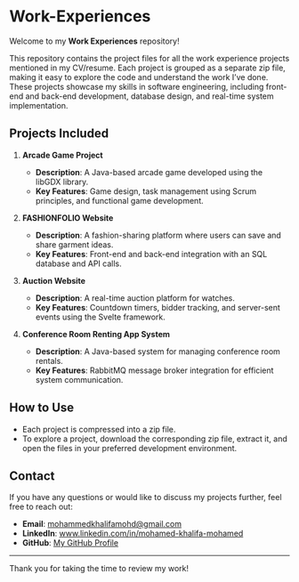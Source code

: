 # Work-Experiences

Welcome to my **Work Experiences** repository! 

This repository contains the project files for all the work experience projects mentioned in my CV/resume. Each project is grouped as a separate zip file, making it easy to explore the code and understand the work I’ve done. These projects showcase my skills in software engineering, including front-end and back-end development, database design, and real-time system implementation.

## Projects Included

1. **Arcade Game Project**  
   - **Description**: A Java-based arcade game developed using the libGDX library.  
   - **Key Features**: Game design, task management using Scrum principles, and functional game development.  

2. **FASHIONFOLIO Website**  
   - **Description**: A fashion-sharing platform where users can save and share garment ideas.  
   - **Key Features**: Front-end and back-end integration with an SQL database and API calls.  

3. **Auction Website**  
   - **Description**: A real-time auction platform for watches.  
   - **Key Features**: Countdown timers, bidder tracking, and server-sent events using the Svelte framework.  

4. **Conference Room Renting App System**  
   - **Description**: A Java-based system for managing conference room rentals.  
   - **Key Features**: RabbitMQ message broker integration for efficient system communication.  

## How to Use

- Each project is compressed into a zip file.  
- To explore a project, download the corresponding zip file, extract it, and open the files in your preferred development environment.

## Contact

If you have any questions or would like to discuss my projects further, feel free to reach out:

- **Email**: mohammedkhalifamohd@gmail.com  
- **LinkedIn**: www.linkedin.com/in/mohamed-khalifa-mohamed
- **GitHub**: [My GitHub Profile](https://github.com/mohamedkhalifamohamed)

---

Thank you for taking the time to review my work!
